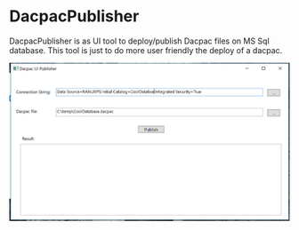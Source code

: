 # DacpacPublisher
DacpacPublisher is as UI tool to deploy/publish Dacpac files on MS Sql database. This tool is just to do more user friendly the deploy of a dacpac.

![Ms Sql UI Dacpac Publiser](app.png "Sql UI Dacpac Publiser")